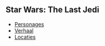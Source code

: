 ## Star Wars: The Last Jedi
- [Personages](personages.md)
- [Verhaal](verhaal.md)
- [Locaties](locaties.md)
